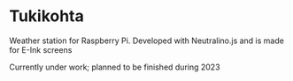 # Tukikohta

Weather station for Raspberry Pi. Developed with Neutralino.js and is made for E-Ink screens

Currently under work; planned to be finished during 2023
